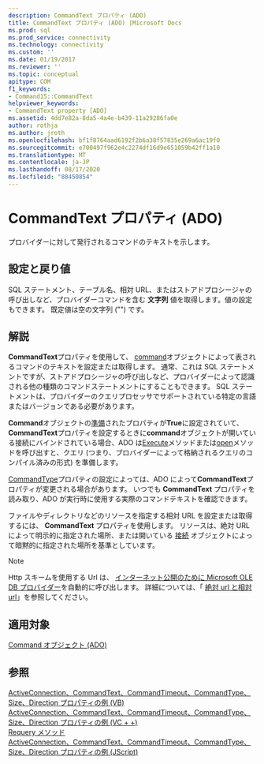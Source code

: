```yaml
---
description: CommandText プロパティ (ADO)
title: CommandText プロパティ (ADO) |Microsoft Docs
ms.prod: sql
ms.prod_service: connectivity
ms.technology: connectivity
ms.custom: ''
ms.date: 01/19/2017
ms.reviewer: ''
ms.topic: conceptual
apitype: COM
f1_keywords:
- Command15::CommandText
helpviewer_keywords:
- CommandText property [ADO]
ms.assetid: 4dd7e82a-8da5-4a4e-b439-11a29286fa0e
author: rothja
ms.author: jroth
ms.openlocfilehash: bf1f8764aad6192f2b6a38f57835e269a6ac19f0
ms.sourcegitcommit: e700497f962e4c2274df16d9e651059b42ff1a10
ms.translationtype: MT
ms.contentlocale: ja-JP
ms.lasthandoff: 08/17/2020
ms.locfileid: "88450854"
---
```

# <a name="commandtext-property-ado"></a>CommandText プロパティ (ADO)
プロバイダーに対して発行されるコマンドのテキストを示します。  
  
## <a name="settings-and-return-values"></a>設定と戻り値  
 SQL ステートメント、テーブル名、相対 URL、またはストアドプロシージャの呼び出しなど、プロバイダーコマンドを含む **文字列** 値を取得します。値の設定もできます。 既定値は空の文字列 ("") です。  
  
## <a name="remarks"></a>解説  
 **CommandText**プロパティを使用して、 [command](../../../ado/reference/ado-api/command-object-ado.md)オブジェクトによって表されるコマンドのテキストを設定または取得します。 通常、これは SQL ステートメントですが、ストアドプロシージャの呼び出しなど、プロバイダーによって認識される他の種類のコマンドステートメントにすることもできます。 SQL ステートメントは、プロバイダーのクエリプロセッサでサポートされている特定の言語またはバージョンである必要があります。  
  
 **Command**オブジェクトの[準備](../../../ado/reference/ado-api/prepared-property-ado.md)されたプロパティが**True**に設定されていて、 **CommandText**プロパティを設定するときに**command**オブジェクトが開いている接続にバインドされている場合、ADO は[Execute](../../../ado/reference/ado-api/execute-method-ado-command.md)メソッドまたは[open](../../../ado/reference/ado-api/open-method-ado-connection.md)メソッドを呼び出すと、クエリ (つまり、プロバイダーによって格納されるクエリのコンパイル済みの形式) を準備します。  
  
 [CommandType](../../../ado/reference/ado-api/commandtype-property-ado.md)プロパティの設定によっては、ADO によって**CommandText**プロパティが変更される場合があります。 いつでも **CommandText** プロパティを読み取り、ADO が実行時に使用する実際のコマンドテキストを確認できます。  
  
 ファイルやディレクトリなどのリソースを指定する相対 URL を設定または取得するには、 **CommandText** プロパティを使用します。 リソースは、絶対 URL によって明示的に指定された場所、または開いている [接続](../../../ado/reference/ado-api/connection-object-ado.md) オブジェクトによって暗黙的に指定された場所を基準としています。  
  
> [!NOTE]
>  Http スキームを使用する Url は、 [インターネット公開のために Microsoft OLE DB プロバイダー](../../../ado/guide/appendixes/microsoft-ole-db-provider-for-internet-publishing.md)を自動的に呼び出します。 詳細については、「 [絶対 url と相対 url](../../../ado/guide/data/absolute-and-relative-urls.md)」を参照してください。  
  
## <a name="applies-to"></a>適用対象  
 [Command オブジェクト (ADO)](../../../ado/reference/ado-api/command-object-ado.md)  
  
## <a name="see-also"></a>参照  
 [ActiveConnection、CommandText、CommandTimeout、CommandType、Size、Direction プロパティの例 (VB)](../../../ado/reference/ado-api/activeconnection-commandtext-commandtimeout-commandtype-size-example-vb.md)   
 [ActiveConnection、CommandText、CommandTimeout、CommandType、Size、Direction プロパティの例 (VC + +)](../../../ado/reference/ado-api/activeconnection-commandtext-commandtimeout-commandtype-size-example-vc.md)   
 [Requery メソッド](../../../ado/reference/ado-api/requery-method.md)   
 [ActiveConnection、CommandText、CommandTimeout、CommandType、Size、Direction プロパティの例 (JScript)](../../../ado/reference/ado-api/activeconnection-commandtext-timeout-type-size-example-jscript.md)
